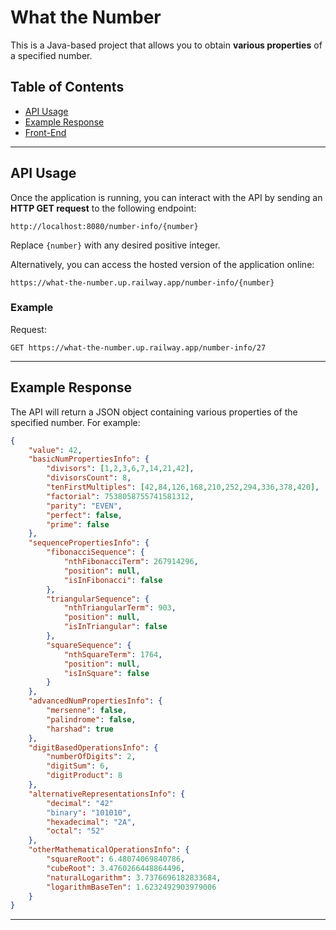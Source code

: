 # What the Number

This is a Java-based project that allows you to obtain **various properties** of a specified number.

## Table of Contents

- [API Usage](#api-usage)
- [Example Response](#example-response)
- [Front-End](https://github.com/DiegoVSC42/what-the-number-frontend)

---

## API Usage

Once the application is running, you can interact with the API by sending an **HTTP GET request** to the following endpoint:

```
http://localhost:8080/number-info/{number}
```

Replace `{number}` with any desired positive integer.

Alternatively, you can access the hosted version of the application online:

```
https://what-the-number.up.railway.app/number-info/{number}
```

### Example

Request:

```http
GET https://what-the-number.up.railway.app/number-info/27
```

---

## Example Response

The API will return a JSON object containing various properties of the specified number. For example:

```json
{
	"value": 42,
	"basicNumPropertiesInfo": {
		"divisors": [1,2,3,6,7,14,21,42],
		"divisorsCount": 8,
		"tenFirstMultiples": [42,84,126,168,210,252,294,336,378,420],
		"factorial": 7538058755741581312,
		"parity": "EVEN",
		"perfect": false,
		"prime": false
	},
	"sequencePropertiesInfo": {
		"fibonacciSequence": {
			"nthFibonacciTerm": 267914296,
			"position": null,
			"isInFibonacci": false
		},
		"triangularSequence": {
			"nthTriangularTerm": 903,
			"position": null,
			"isInTriangular": false
		},
		"squareSequence": {
			"nthSquareTerm": 1764,
			"position": null,
			"isInSquare": false
		}
	},
	"advancedNumPropertiesInfo": {
		"mersenne": false,
		"palindrome": false,
		"harshad": true
	},
	"digitBasedOperationsInfo": {
		"numberOfDigits": 2,
		"digitSum": 6,
		"digitProduct": 8
	},
	"alternativeRepresentationsInfo": {
		"decimal": "42"
		"binary": "101010",
		"hexadecimal": "2A",
		"octal": "52"
	},
	"otherMathematicalOperationsInfo": {
		"squareRoot": 6.48074069840786,
		"cubeRoot": 3.4760266448864496,
		"naturalLogarithm": 3.7376696182833684,
		"logarithmBaseTen": 1.6232492903979006
	}
}
```

---
